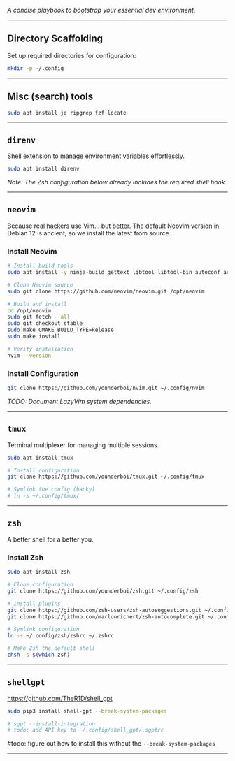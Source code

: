 
_A concise playbook to bootstrap your essential dev environment._

---

## Directory Scaffolding

Set up required directories for configuration:

```bash
mkdir -p ~/.config
```

---

## Misc (search) tools

```bash
sudo apt install jq ripgrep fzf locate
```

---

## **`direnv`**  

Shell extension to manage environment variables effortlessly.

```sh
sudo apt install direnv
```

_Note: The Zsh configuration below already includes the required shell hook._

---

## **`neovim`**  

Because real hackers use Vim... but better. The default Neovim version in Debian 12 is ancient, so we install the latest from source.  

### Install Neovim

```sh
# Install build tools
sudo apt install -y ninja-build gettext libtool libtool-bin autoconf automake cmake g++ pkg-config unzip curl git

# Clone Neovim source
sudo git clone https://github.com/neovim/neovim.git /opt/neovim

# Build and install
cd /opt/neovim
sudo git fetch --all
sudo git checkout stable
sudo make CMAKE_BUILD_TYPE=Release
sudo make install

# Verify installation
nvim --version
```

### **Install Configuration**

```sh
git clone https://github.com/younderboi/nvim.git ~/.config/nvim
```

_TODO: Document LazyVim system dependencies._

---

## **`tmux`** 

Terminal multiplexer for managing multiple sessions.

```sh
sudo apt install tmux

# Install configuration
git clone https://github.com/younderboi/tmux.git ~/.config/tmux

# Symlink the config (hacky)
# ln -s ~/.config/tmux/
```


---

## **`zsh`**  

A better shell for a better you.  

### **Install Zsh**

```sh
sudo apt install zsh

# Clone configuration
git clone https://github.com/younderboi/zsh.git ~/.config/zsh

# Install plugins
git clone https://github.com/zsh-users/zsh-autosuggestions.git ~/.config/zsh/plugins/zsh-autosuggestions
git clone https://github.com/marlonrichert/zsh-autocomplete.git ~/.config/zsh/plugins/zsh-autocomplete

# Symlink configuration
ln -s ~/.config/zsh/zshrc ~/.zshrc

# Make Zsh the default shell
chsh -s $(which zsh)
```

---

## **`shellgpt`**  

https://github.com/TheR1D/shell_gpt

```bash
sudo pip3 install shell-gpt --break-system-packages

# sgpt --install-integration
# todo: add API key to ~/.config/shell_gpt/.sgptrc
```

#todo: figure out how to install this without the `--break-system-packages`


---
